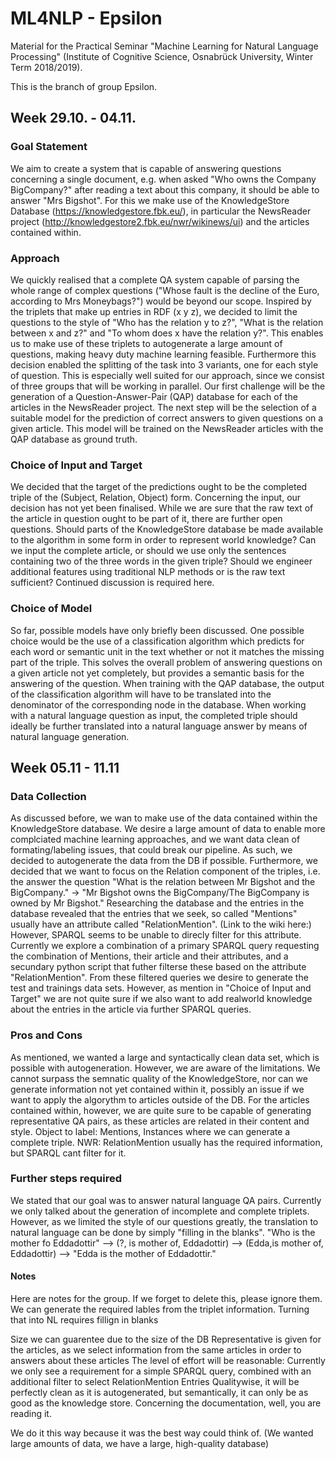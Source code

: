 # ML4NLP - Epsilon
Material for the Practical Seminar "Machine Learning for Natural Language Processing" (Institute of Cognitive Science, Osnabrück University, Winter Term 2018/2019).

This is the branch of group Epsilon.

## Week 29.10. - 04.11.

### Goal Statement
We aim to create a system that is capable of answering questions concerning a single document, e.g. when asked "Who owns the Company BigCompany?" after reading a text about this company, it should be able to answer "Mrs Bigshot". For this we make use of the  KnowledgeStore Database (https://knowledgestore.fbk.eu/), in particular the NewsReader project (http://knowledgestore2.fbk.eu/nwr/wikinews/ui) and the articles contained within.

### Approach
We quickly realised that a complete QA system capable of parsing the whole range of complex questions ("Whose fault is the decline of the Euro, according to Mrs Moneybags?") would be beyond our scope. Inspired by the triplets that make up entries in RDF (x y z), we decided to limit the questions to the style of "Who has the relation y to z?", "What is the relation between x and z?" and "To whom does x have the relation y?".
This enables us to make use of these triplets to autogenerate a large amount of questions, making heavy duty machine learning feasible. 
Furthermore this decision enabled the splitting of the task into 3 variants, one for each style of question. This is especially well suited for our approach, since we consist of three groups that will be working in parallel. 
Our first challenge will be the generation of a Question-Answer-Pair (QAP) database for each of the articles in the NewsReader project. The next step will be the selection of a suitable model for the prediction of correct answers to given questions on a given article. This model will be trained on the NewsReader articles with the QAP database as ground truth.

### Choice of Input and Target
We decided that the target of the predictions ought to be the completed triple of the (Subject, Relation, Object) form. 
Concerning the input, our decision has not yet been finalised. While we are sure that the raw text of the article in question ought to be part of it, there are further open questions. Should parts of the KnowledgeStore database be made available to the algorithm in some form in order to represent world knowledge? Can we input the complete article, or should we use only the sentences containing two of the three words in the given triple? Should we engineer additional features using traditional NLP methods or is the raw text sufficient? Continued discussion is required here.  

### Choice of Model
So far, possible models have only briefly been discussed. One possible choice would be the use of a classification algorithm which predicts for each word or semantic unit in the text whether or not it matches the missing part of the triple. This solves the overall problem of answering questions on a given article not yet completely, but provides a semantic basis for the answering of the question. When training with the QAP database, the output of the classification algorithm will have to be translated into the denominator of the corresponding node in the database. When working with a natural language question as input, the completed triple should ideally be further translated into a natural language answer by means of natural language generation.

## Week 05.11 - 11.11

### Data Collection 
As discussed before, we wan to make use of the data contained within the KnowledgeStore database. We desire a large amount of data to enable more complciated machine learning approaches, and we want data clean of formating/labeling issues, that could break our pipeline. As such, we decided to autogenerate the data from the DB if possible. Furthermore, we decided that we want to focus on the Relation component of the triples, i.e. the answer the question "What is the relation between Mr Bigshot and the BigCompany." -> "Mr Bigshot owns the BigCompany/The BigCompany is owned by Mr Bigshot."
Researching the database and the entries in the database revealed that the entries that we seek, so called "Mentions"  usually have an attribute called "RelationMention". (Link to the wiki here:) However,  SPARQL seems to be unable to direcly filter for this attribute. Currently we explore a combination of a primary SPARQL query requesting the combination of Mentions, their article and their attributes, and a secundary python script that futher filterse these based on the attribute "RelationMention". 
From these filtered queries we desire to generate the test and trainings data sets. However, as mention in "Choice of Input and Target" we are not quite sure if we also want to add realworld knowledge about the entries in the article via further SPARQL queries. 
 
 ###  Pros and Cons
 As mentioned, we wanted a large and syntactically clean data set, which is possible with autogeneration. However, we are aware of the limitations. We cannot surpass the semnatic quality of the KnowledgeStore, nor can we generate information not yet contained within it, possibly an issue if we want to apply the algorythm to articles outside of the DB. For the articles contained within, however, we are quite sure to be capable of generating representative QA pairs, as these articles are related in their content and style. 
Object to label: Mentions, Instances where we can generate a complete triple.
NWR: RelationMention usually has the required information, but SPARQL cant filter for it. 

### Further steps required 
We stated that our goal was to answer natural language QA pairs. Currently we only talked about the generation of incomplete and complete triplets. However, as we limited the style of our questions greatly, the translation to natural language can be done by simply "filling in the blanks". "Who is the mother fo Eddadottir" --> (?, is mother of, Eddadottir) --> (Edda,is mother of, Eddadottir) --> "Edda is the mother of Eddadottir." 

#### Notes
Here are notes for the group. If we forget to delete this, please ignore them.
We can generate the required lables from the triplet information. Turning that into NL requires fillign in blanks

Size we can guarentee due to the size of the DB
Representative is given for the articles, as we select information from the same articles in order to answers about these articles
The level of effort will be reasonable: Currently we only see a requirement for a simple SPARQL query, combined with an additional filter to select RelationMention Entries
 Qualitywise, it will be perfectly clean as it is autogenerated, but semantically, it can only be as good as the knowledge store.
Concerning the documentation, well, you are reading it.

We do it this way because it was the best way could think of. (We wanted large amounts of data, we have a large, high-quality database)
